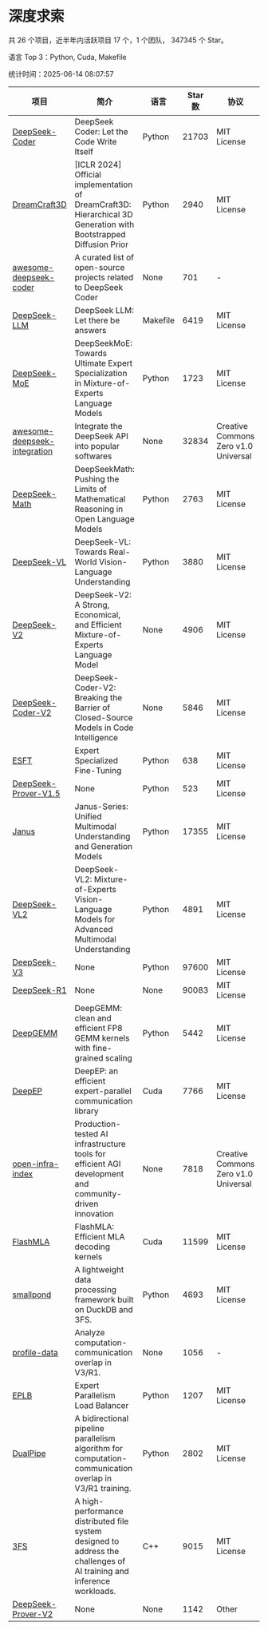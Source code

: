 # 深度求索

共 26 个项目，近半年内活跃项目 17 个，1 个团队， 347345 个 Star。

语言 Top 3：Python, Cuda, Makefile

统计时间：2025-06-14 08:07:57

| 项目 | 简介 | 语言 | Star 数 | 协议 | 创建时间 | 最后更新时间 | 最后提交时间 |
| --- | --- | --- | --- | --- | --- | --- | --- |
| [DeepSeek-Coder](https://github.com/deepseek-ai/DeepSeek-Coder) | DeepSeek Coder: Let the Code Write Itself | Python | 21703 | MIT License | 2023-10-20 | 2025-06-14 | 2024-05-21 |
| [DreamCraft3D](https://github.com/deepseek-ai/DreamCraft3D) | [ICLR 2024] Official implementation of DreamCraft3D: Hierarchical 3D Generation with Bootstrapped Diffusion Prior | Python | 2940 | MIT License | 2023-10-23 | 2025-06-13 | 2025-04-22 |
| [awesome-deepseek-coder](https://github.com/deepseek-ai/awesome-deepseek-coder) | A curated list of open-source projects related to DeepSeek Coder | None | 701 | - | 2023-11-06 | 2025-06-12 | 2024-04-03 |
| [DeepSeek-LLM](https://github.com/deepseek-ai/DeepSeek-LLM) | DeepSeek LLM: Let there be answers | Makefile | 6419 | MIT License | 2023-11-29 | 2025-06-14 | 2024-02-04 |
| [DeepSeek-MoE](https://github.com/deepseek-ai/DeepSeek-MoE) | DeepSeekMoE: Towards Ultimate Expert Specialization in Mixture-of-Experts Language Models | Python | 1723 | MIT License | 2024-01-02 | 2025-06-13 | 2024-01-16 |
| [awesome-deepseek-integration](https://github.com/deepseek-ai/awesome-deepseek-integration) | Integrate the DeepSeek API into popular softwares | None | 32834 | Creative Commons Zero v1.0 Universal | 2024-01-11 | 2025-06-14 | 2025-05-13 |
| [DeepSeek-Math](https://github.com/deepseek-ai/DeepSeek-Math) | DeepSeekMath: Pushing the Limits of Mathematical Reasoning in Open Language Models | Python | 2763 | MIT License | 2024-02-05 | 2025-06-13 | 2024-04-15 |
| [DeepSeek-VL](https://github.com/deepseek-ai/DeepSeek-VL) | DeepSeek-VL: Towards Real-World Vision-Language Understanding | Python | 3880 | MIT License | 2024-03-07 | 2025-06-13 | 2024-04-24 |
| [DeepSeek-V2](https://github.com/deepseek-ai/DeepSeek-V2) | DeepSeek-V2: A Strong, Economical, and Efficient Mixture-of-Experts Language Model | None | 4906 | MIT License | 2024-04-22 | 2025-06-13 | 2024-09-25 |
| [DeepSeek-Coder-V2](https://github.com/deepseek-ai/DeepSeek-Coder-V2) | DeepSeek-Coder-V2: Breaking the Barrier of Closed-Source Models in Code Intelligence | None | 5846 | MIT License | 2024-06-14 | 2025-06-14 | 2024-09-24 |
| [ESFT](https://github.com/deepseek-ai/ESFT) | Expert Specialized Fine-Tuning | Python | 638 | MIT License | 2024-07-04 | 2025-06-14 | 2025-05-22 |
| [DeepSeek-Prover-V1.5](https://github.com/deepseek-ai/DeepSeek-Prover-V1.5) | None | Python | 523 | MIT License | 2024-08-15 | 2025-06-13 | 2024-08-16 |
| [Janus](https://github.com/deepseek-ai/Janus) | Janus-Series: Unified Multimodal Understanding and Generation Models | Python | 17355 | MIT License | 2024-10-18 | 2025-06-14 | 2025-02-01 |
| [DeepSeek-VL2](https://github.com/deepseek-ai/DeepSeek-VL2) | DeepSeek-VL2: Mixture-of-Experts Vision-Language Models for Advanced Multimodal Understanding | Python | 4891 | MIT License | 2024-12-13 | 2025-06-14 | 2025-02-26 |
| [DeepSeek-V3](https://github.com/deepseek-ai/DeepSeek-V3) | None | Python | 97600 | MIT License | 2024-12-26 | 2025-06-14 | 2025-04-09 |
| [DeepSeek-R1](https://github.com/deepseek-ai/DeepSeek-R1) | None | None | 90083 | MIT License | 2025-01-20 | 2025-06-14 | 2025-04-09 |
| [DeepGEMM](https://github.com/deepseek-ai/DeepGEMM) | DeepGEMM: clean and efficient FP8 GEMM kernels with fine-grained scaling | Python | 5442 | MIT License | 2025-02-13 | 2025-06-14 | 2025-06-11 |
| [DeepEP](https://github.com/deepseek-ai/DeepEP) | DeepEP: an efficient expert-parallel communication library | Cuda | 7766 | MIT License | 2025-02-17 | 2025-06-13 | 2025-06-13 |
| [open-infra-index](https://github.com/deepseek-ai/open-infra-index) | Production-tested AI infrastructure tools for efficient AGI development and community-driven innovation | None | 7818 | Creative Commons Zero v1.0 Universal | 2025-02-21 | 2025-06-14 | 2025-05-15 |
| [FlashMLA](https://github.com/deepseek-ai/FlashMLA) | FlashMLA: Efficient MLA decoding kernels | Cuda | 11599 | MIT License | 2025-02-21 | 2025-06-14 | 2025-04-29 |
| [smallpond](https://github.com/deepseek-ai/smallpond) | A lightweight data processing framework built on DuckDB and 3FS. | Python | 4693 | MIT License | 2025-02-24 | 2025-06-14 | 2025-03-05 |
| [profile-data](https://github.com/deepseek-ai/profile-data) | Analyze computation-communication overlap in V3/R1. | None | 1056 | - | 2025-02-26 | 2025-06-14 | 2025-03-21 |
| [EPLB](https://github.com/deepseek-ai/EPLB) | Expert Parallelism Load Balancer | Python | 1207 | MIT License | 2025-02-26 | 2025-06-10 | 2025-03-24 |
| [DualPipe](https://github.com/deepseek-ai/DualPipe) | A bidirectional pipeline parallelism algorithm for computation-communication overlap in V3/R1 training. | Python | 2802 | MIT License | 2025-02-26 | 2025-06-12 | 2025-03-10 |
| [3FS](https://github.com/deepseek-ai/3FS) |  A high-performance distributed file system designed to address the challenges of AI training and inference workloads.  | C++ | 9015 | MIT License | 2025-02-27 | 2025-06-13 | 2025-05-21 |
| [DeepSeek-Prover-V2](https://github.com/deepseek-ai/DeepSeek-Prover-V2) | None | None | 1142 | Other | 2025-04-30 | 2025-06-14 | 2025-04-30 |

